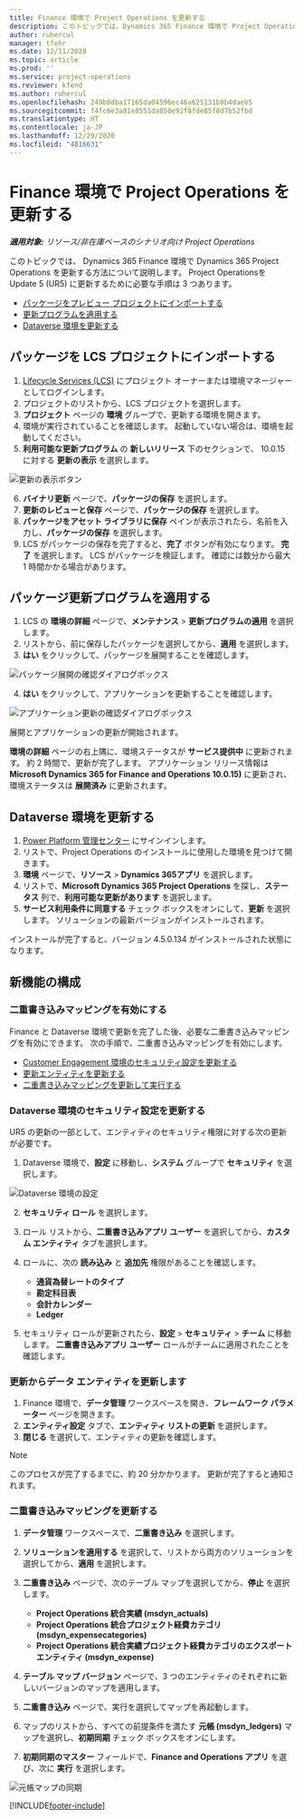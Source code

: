 ```yaml
---
title: Finance 環境で Project Operations を更新する
description: このトピックでは、Dynamics 365 Finance 環境で Project Operations をアップデートする方法について説明します。
author: ruhercul
manager: tfehr
ms.date: 12/11/2020
ms.topic: article
ms.prod: ''
ms.service: project-operations
ms.reviewer: kfend
ms.author: ruhercul
ms.openlocfilehash: 249b8dba17165da04596ec46a625131b9b4daeb5
ms.sourcegitcommit: f4fc6e3a81e8551da050e92f8fde85f8d7b52fbd
ms.translationtype: HT
ms.contentlocale: ja-JP
ms.lasthandoff: 12/29/2020
ms.locfileid: "4816631"
---
```

# <a name="update-project-operations-in-your-finance-environment"></a>Finance 環境で Project Operations を更新する

_**適用対象:** リソース/非在庫ベースのシナリオ向け Project Operations_


このトピックでは、 Dynamics 365 Finance 環境で Dynamics 365 Project Operations を更新する方法について説明します。 Project Operationsを Update 5 (UR5) に更新するために必要な手順は 3 つあります。

- [パッケージをプレビュー プロジェクトにインポートする](#import)
- [更新プログラムを適用する](#apply)
- [Dataverse 環境を更新する](#update)

## <a name="import-the-package-into-your-lcs-project"></a><a name="import"></a>パッケージを LCS プロジェクトにインポートする

1. [Lifecycle Services (LCS)](https://lcs.dynamics.com/) にプロジェクト オーナーまたは環境マネージャーとしてログインします。
2. プロジェクトのリストから、LCS プロジェクトを選択します。
3. **プロジェクト** ページの **環境** グループで、更新する環境を開きます。
4. 環境が実行されていることを確認します。 起動していない場合は、環境を起動してください。
5. **利用可能な更新プログラム** の **新しいリリース** 下のセクションで、 10.0.15 に対する **更新の表示** を選択します。

![更新の表示ボタン](media/view-update.png)

6. **バイナリ更新** ページで、**パッケージの保存** を選択します。
7. **更新のレビューと保存** ページで、**パッケージの保存** を選択します。
8. **パッケージをアセット ライブラリに保存** ペインが表示されたら、名前を入力し、**パッケージの保存** を選択します。
9. LCS がパッケージの保存を完了すると、**完了** ボタンが有効になります。 **完了** を選択します。 LCS がパッケージを検証します。 確認には数分から最大 1 時間かかる場合があります。


## <a name="apply-the-package-update"></a><a name="apply"></a>パッケージ更新プログラムを適用する

1. LCS の **環境の詳細** ページで、**メンテナンス** > **更新プログラムの適用** を選択します。
2. リストから、前に保存したパッケージを選択してから、**適用** を選択します。
3. **はい** をクリックして、パッケージを展開することを確認します。

![パッケージ展開の確認ダイアログボックス](media/confirm-package-deployment.png)

4. **はい** をクリックして、アプリケーションを更新することを確認します。

![アプリケーション更新の確認ダイアログボックス](media/confirm-application-update.png)

展開とアプリケーションの更新が開始されます。 

**環境の詳細** ページの右上隅に、環境ステータスが **サービス提供中** に更新されます。 約 2 時間で、更新が完了します。 アプリケーション リリース情報は **Microsoft Dynamics 365 for Finance and Operations 10.0.15)** に更新され、環境ステータスは **展開済み** に更新されます。


## <a name="update-your-dataverse-environment"></a><a name="update"></a>Dataverse 環境を更新する

1. [Power Platform 管理センター](https://admin.powerplatform.com/) にサインインします。
2. リストで、Project Operations のインストールに使用した環境を見つけて開きます。
3. **環境** ページで、**リソース** > **Dynamics 365アプリ** を選択します。
4. リストで、**Microsoft Dynamics 365 Project Operations** を探し、**ステータス** 列で、**利用可能な更新があります** を選択します。
5. **サービス利用条件に同意する** チェック ボックスをオンにして、**更新** を選択します。 ソリューションの最新バージョンがインストールされます。

インストールが完了すると、バージョン 4.5.0.134 がインストールされた状態になります。

## <a name="configure-new-features"></a>新機能の構成

### <a name="enable-dual-write-mapping"></a>二重書き込みマッピングを有効にする

Finance と Dataverse 環境で更新を完了した後、必要な二重書き込みマッピングを有効にできます。 次の手順で、二重書き込みマッピングを有効にします。

- [Customer Engagement 環境のセキュリティ設定を更新する](#security)
- [更新エンティティを更新する](#refresh)
- [二重書き込みマッピングを更新して実行する](#run)

### <a name="update-security-settings-on-the-dataverse-environment"></a><a name="security"></a>Dataverse 環境のセキュリティ設定を更新する

UR5 の更新の一部として、エンティティのセキュリティ権限に対する次の更新が必要です。

1. Dataverse 環境で、**設定** に移動し、**システム** グループで **セキュリティ** を選択します。

![Dataverse 環境の設定](media/Picture21.png)

2. **セキュリティ ロール** を選択します。
3. ロール リストから、**二重書き込みアプリ ユーザー** を選択してから、**カスタム エンティティ** タブを選択します。 
4. ロールに、次の **読み込み** と **追加先** 権限があることを確認します。

      - **通貨為替レートのタイプ**
      - **勘定科目表** 
      - **会計カレンダー** 
      - **Ledger**

5. セキュリティ ロールが更新されたら、**設定** > **セキュリティ** > **チーム** に移動します。 **二重書き込みアプリ ユーザー** ロールがチームに適用されたことを確認します。 

### <a name="refresh-data-entities-from-the-update"></a><a name="refresh"></a>更新からデータ エンティティを更新します

1. Finance 環境で、**データ管理** ワークスペースを開き、**フレームワーク パラメーター** ページを開きます。
2. **エンティティ設定** タブで、**エンティティ リストの更新** を選択します。
3. **閉じる** を選択して、エンティティの更新を確認します。

 > [!NOTE]
 > このプロセスが完了するまでに、約 20 分かかります。 更新が完了すると通知されます。

### <a name="update-dual-write-mappings"></a><a name="run"></a>二重書き込みマッピングを更新する

1. **データ管理** ワークスペースで、**二重書き込み** を選択します。
2. **ソリューションを適用する** を選択して、リストから両方のソリューションを選択してから、**適用** を選択します。
3. **二重書き込み** ページで、次のテーブル マップを選択してから、**停止** を選択します。

    - **Project Operations 統合実績 (msdyn_actuals)**
    - **Project Operations 統合プロジェクト経費カテゴリ (msdyn_expensecategories)**
    - **Project Operations 統合実績プロジェクト経費カテゴリのエクスポート エンティティ (msdyn_expense)**

4. **テーブル マップ バージョン** ページで、3 つのエンティティのそれぞれに新しいバージョンのマップを適用します。
5. **二重書き込み** ページで、実行を選択してマップを再起動します。
6. マップのリストから、すべての前提条件を満たす **元帳 (msdyn_ledgers)** マップを選択し、**初期同期** チェック ボックスをオンにします。 
7. **初期同期のマスター** フィールドで、**Finance and Operations アプリ** を選び、次に **実行** を選択します。
 
 ![元帳マップの同期](media/DW6.png)
 


[!INCLUDE[footer-include](../includes/footer-banner.md)]